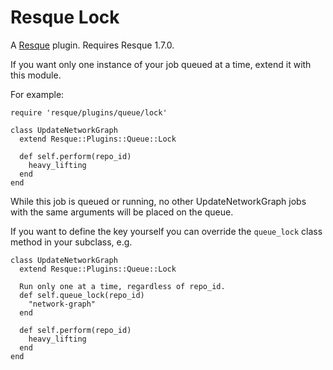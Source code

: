 Resque Lock
===========

A [Resque][rq] plugin. Requires Resque 1.7.0.

If you want only one instance of your job queued at a time, extend it
with this module.


For example:

    require 'resque/plugins/queue/lock'

    class UpdateNetworkGraph
      extend Resque::Plugins::Queue::Lock

      def self.perform(repo_id)
        heavy_lifting
      end
    end

While this job is queued or running, no other UpdateNetworkGraph
jobs with the same arguments will be placed on the queue.

If you want to define the key yourself you can override the
`queue_lock` class method in your subclass, e.g.

    class UpdateNetworkGraph
      extend Resque::Plugins::Queue::Lock

      Run only one at a time, regardless of repo_id.
      def self.queue_lock(repo_id)
        "network-graph"
      end

      def self.perform(repo_id)
        heavy_lifting
      end
    end

[rq]: http://github.com/defunkt/resque
